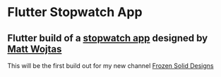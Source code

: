# Flutter Stopwatch App
Flutter build of a [stopwatch app](https://dribbble.com/shots/22286609--30-Mobile-App-Concept) designed by [Matt Wojtas](https://dribbble.com/mattwojtas)
---
This will be the first build out for my new channel [Frozen Solid Designs](https://www.youtube.com/@frozensoliddesigns)